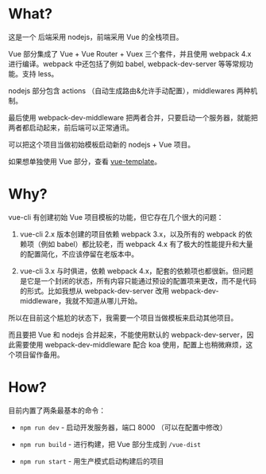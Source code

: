 # What?

这是一个 后端采用 nodejs，前端采用 Vue 的全栈项目。

Vue 部分集成了 Vue + Vue Router + Vuex 三个套件，并且使用 webpack 4.x 进行编译。webpack 中还包括了例如 babel, webpack-dev-server 等等常规功能。支持 less。

nodejs 部分包含 actions （自动生成路由&允许手动配置），middlewares 两种机制。

最后使用 webpack-dev-middleware 把两者合并，只要启动一个服务器，就能把两者都启动起来，前后端可以正常通讯。

可以把这个项目当做初始模板启动新的 nodejs + Vue 项目。

如果想单独使用 Vue 部分，查看 [vue-template](https://github.com/easonyq/vue-template)。

# Why?

vue-cli 有创建初始 Vue 项目模板的功能，但它存在几个很大的问题：

1. vue-cli 2.x 版本创建的项目依赖 webpack 3.x，以及所有的 webpack 的依赖项（例如 babel）都比较老，而 webpack 4.x 有了极大的性能提升和大量的配置简化，不应该停留在老版本中。

2. vue-cli 3.x 与时俱进，依赖 webpack 4.x，配套的依赖项也都很新。但问题是它是一个封闭的状态，所有内容只能通过预设的配置项来更改，而不是代码的形式。比如我想从 webpack-dev-server 改用 webpack-dev-middleware，我就不知道从哪儿开始。

所以在目前这个尴尬的状态下，我需要一个项目当做模板来启动其他项目。

而且要把 Vue 和 nodejs 合并起来，不能使用默认的 webpack-dev-server，因此需要使用 webpack-dev-middleware 配合 koa 使用，配置上也稍微麻烦，这个项目留作备用。

# How?

目前内置了两条最基本的命令：

* `npm run dev` - 启动开发服务器，端口 8000 （可以在配置中修改）

* `npm run build` - 进行构建，把 Vue 部分生成到 `/vue-dist`

* `npm run start` - 用生产模式启动构建后的项目
